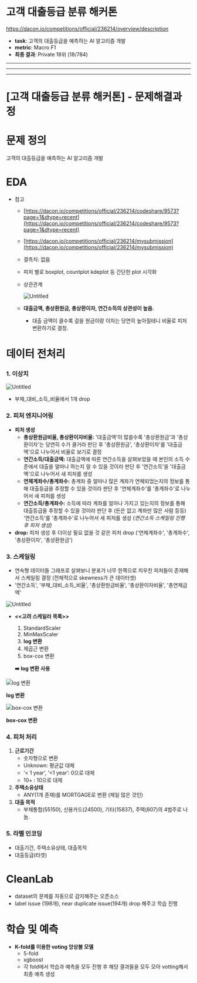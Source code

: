 # 고객 대출등급 분류 해커톤

https://dacon.io/competitions/official/236214/overview/description

- **task**: 고객의 대출등급을 예측하는 AI 알고리즘 개발
- **metric**: Macro F1
- **최종 결과**: Private 18위 (18/784)
---
---
---
# [고객 대출등급 분류 해커톤] - 문제해결과정

# 문제 정의

고객의 대출등급을 예측하는 AI 알고리즘 개발

# EDA

- 참고
    - [https://dacon.io/competitions/official/236214/codeshare/9573?page=1&dtype=recent](https://dacon.io/competitions/official/236214/codeshare/9573?page=1&dtype=recent)
    - [https://dacon.io/competitions/official/236214/mysubmission](https://dacon.io/competitions/official/236214/mysubmission)
    - 결측치: 없음
    - 피처 별로 boxplot, countplot kdeplot 등 간단한 plot 시각화
    - 상관관계
        
        ![Untitled](%5B%E1%84%80%E1%85%A9%E1%84%80%E1%85%A2%E1%86%A8%20%E1%84%83%E1%85%A2%E1%84%8E%E1%85%AE%E1%86%AF%E1%84%83%E1%85%B3%E1%86%BC%E1%84%80%E1%85%B3%E1%86%B8%20%E1%84%87%E1%85%AE%E1%86%AB%E1%84%85%E1%85%B2%20%E1%84%92%E1%85%A2%E1%84%8F%E1%85%A5%E1%84%90%E1%85%A9%E1%86%AB%5D%20-%20%E1%84%86%E1%85%AE%E1%86%AB%E1%84%8C%E1%85%A6%E1%84%92%E1%85%A2%E1%84%80%E1%85%A7%E1%86%AF%E1%84%80%E1%85%AA%E1%84%8C%E1%85%A5%207072d798728846fab71e42d9d29590da/Untitled.png)
        
    - **대출금액, 총상환원금, 총상환이자, 연간소득의 상관성이 높음.**
        - 대출 금액이 클수록 갚을 원금이랑 이자는 당연히 높아질테니 비율로 피처 변환하기로 결정.
    

# 데이터 전처리

### 1. 이상치

![Untitled](%5B%E1%84%80%E1%85%A9%E1%84%80%E1%85%A2%E1%86%A8%20%E1%84%83%E1%85%A2%E1%84%8E%E1%85%AE%E1%86%AF%E1%84%83%E1%85%B3%E1%86%BC%E1%84%80%E1%85%B3%E1%86%B8%20%E1%84%87%E1%85%AE%E1%86%AB%E1%84%85%E1%85%B2%20%E1%84%92%E1%85%A2%E1%84%8F%E1%85%A5%E1%84%90%E1%85%A9%E1%86%AB%5D%20-%20%E1%84%86%E1%85%AE%E1%86%AB%E1%84%8C%E1%85%A6%E1%84%92%E1%85%A2%E1%84%80%E1%85%A7%E1%86%AF%E1%84%80%E1%85%AA%E1%84%8C%E1%85%A5%207072d798728846fab71e42d9d29590da/Untitled%201.png)

- 부채_대비_소득_비율에서 1개 drop

### 2. 피처 엔지니어링

- **피처 생성**
    - **총상환원금비율, 총상환이자비율:** '대출금액'이 많을수록 '총상환원금'과 '총상환이자'는 당연히 수가 클거라 판단 후 '총상환원금', '총상환이자'를 '대출금액'으로 나누어서 비율로 보기로 결정
    - **연간소득/대출금액:** 대출금액에 따른 연간소득을 살펴보았을 때 본인의 소득 수준에서 대출을 얼마나 하는지 알 수 있을 것이라 판단 후 '연간소득'을 '대출금액'으로 나누어서 새 피처를 생성
    - **연체계좌수/총계좌수:** 총계좌 중 얼마나 많은 계좌가 연체되었는지의 정보를 통해 대출등급을 추정할 수 있을 것이라 판단 후 '연체계좌수'를 '총계좌수'로 나누어서 새 피처를 생성
    - **연간소득/총계좌수:** 소득에 따라 계좌를 얼마나 가지고 있는지의 정보를 통해 대출등급을 추정할 수 있을 것이라 판단 후 (돈은 없고 계좌만 많은 사람 등등) '연간소득'를 '총계좌수'로 나누어서 새 피처를 생성
    (*연간소득 스케일링 진행 후 피처 생성)*
- **drop:** 피처 생성 후 더이상 필요 없을 것 같은 피처 drop ('연체계좌수', '총계좌수', '총상환이자', '총상환원금')

### 3. 스케일링

- 연속형 데이터들 그래프로 살펴보니 분포가 너무 한쪽으로 치우친 피처들이 존재해서 스케일링 결정
(전체적으로 skewness가 큰 데이터셋)
- '연간소득', '부채_대비_소득_비율', '총상환원금비율', '총상환이자비율', '총연체금액’

![Untitled](%5B%E1%84%80%E1%85%A9%E1%84%80%E1%85%A2%E1%86%A8%20%E1%84%83%E1%85%A2%E1%84%8E%E1%85%AE%E1%86%AF%E1%84%83%E1%85%B3%E1%86%BC%E1%84%80%E1%85%B3%E1%86%B8%20%E1%84%87%E1%85%AE%E1%86%AB%E1%84%85%E1%85%B2%20%E1%84%92%E1%85%A2%E1%84%8F%E1%85%A5%E1%84%90%E1%85%A9%E1%86%AB%5D%20-%20%E1%84%86%E1%85%AE%E1%86%AB%E1%84%8C%E1%85%A6%E1%84%92%E1%85%A2%E1%84%80%E1%85%A7%E1%86%AF%E1%84%80%E1%85%AA%E1%84%8C%E1%85%A5%207072d798728846fab71e42d9d29590da/Untitled%202.png)

- **<<고려 스케일러 목록>>**
    1. StandardScaler
    2. MinMaxScaler
    3. **log 변환**
    4. 제곱근 변환
    5. box-cox 변환 
    
    **➡️ log 변환 사용**
    

![**log 변환**](%5B%E1%84%80%E1%85%A9%E1%84%80%E1%85%A2%E1%86%A8%20%E1%84%83%E1%85%A2%E1%84%8E%E1%85%AE%E1%86%AF%E1%84%83%E1%85%B3%E1%86%BC%E1%84%80%E1%85%B3%E1%86%B8%20%E1%84%87%E1%85%AE%E1%86%AB%E1%84%85%E1%85%B2%20%E1%84%92%E1%85%A2%E1%84%8F%E1%85%A5%E1%84%90%E1%85%A9%E1%86%AB%5D%20-%20%E1%84%86%E1%85%AE%E1%86%AB%E1%84%8C%E1%85%A6%E1%84%92%E1%85%A2%E1%84%80%E1%85%A7%E1%86%AF%E1%84%80%E1%85%AA%E1%84%8C%E1%85%A5%207072d798728846fab71e42d9d29590da/Untitled%203.png)

**log 변환**

![**box-cox 변환**](%5B%E1%84%80%E1%85%A9%E1%84%80%E1%85%A2%E1%86%A8%20%E1%84%83%E1%85%A2%E1%84%8E%E1%85%AE%E1%86%AF%E1%84%83%E1%85%B3%E1%86%BC%E1%84%80%E1%85%B3%E1%86%B8%20%E1%84%87%E1%85%AE%E1%86%AB%E1%84%85%E1%85%B2%20%E1%84%92%E1%85%A2%E1%84%8F%E1%85%A5%E1%84%90%E1%85%A9%E1%86%AB%5D%20-%20%E1%84%86%E1%85%AE%E1%86%AB%E1%84%8C%E1%85%A6%E1%84%92%E1%85%A2%E1%84%80%E1%85%A7%E1%86%AF%E1%84%80%E1%85%AA%E1%84%8C%E1%85%A5%207072d798728846fab71e42d9d29590da/Untitled%204.png)

**box-cox 변환**

### 4. 피처 처리

1. **근로기간**
    - 숫자형으로 변환
    - Unknown: 평균값 대체
    - ‘< 1 year’, '<1 year’: 0으로 대체
    - 10+ : 10으로 대체
2. **주택소유상태**
    - ANY(1개 존재)를 MORTGAGE로 변환 (제일 많은 것인)
3. **대출 목적**
    - 부채통합(55150), 신용카드(24500), 기타(15837), 주택(807)의 4범주로 나눔.

### **5. 라벨 인코딩**

- 대출기간, 주택소유상태, 대출목적
- 대출등급(타겟)

# CleanLab

- dataset의 문제를 자동으로 감지해주는 오픈소스
- label issue (198개), near duplicate issue(194개) drop 해주고 학습 진행

# 학습 및 예측

- **K-fold를 이용한 voting 앙상블 모델**
    - 5-fold
    - xgboost
    - 각 fold에서 학습과 예측을 모두 진행 후 해당 결과들을 모두 모아 votting해서 최종 예측 생성

